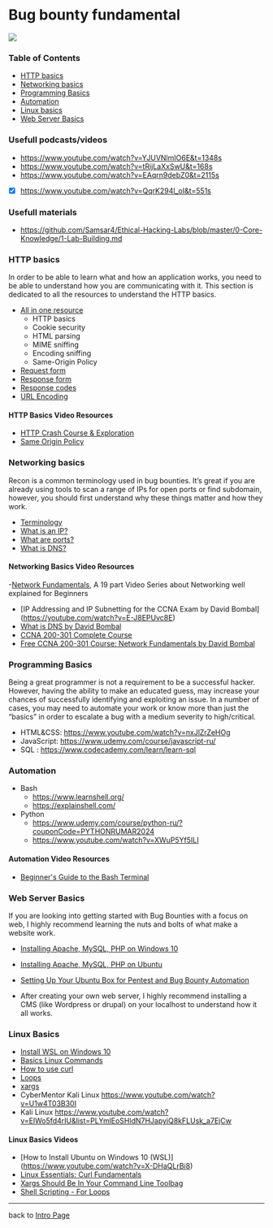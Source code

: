 # Bug bounty fundamental
<p><img src="https://github.com/Mirren37/Bug-bounty-roadmap/assets/37774980/b9d5bdd2-efe2-47b1-b8ae-ddf1b70441c1"></p>

### Table of Contents
-  [HTTP basics](#HTTP-basics)
-  [Networking basics](#Networking-basics)
-  [Programming Basics](#Programming-Basics)
-  [Automation](#Automation)
-  [Linux basics](#Linux-Basics)
-  [Web Server Basics](#Web-Server-Basics)

### Usefull podcasts/videos
- https://www.youtube.com/watch?v=YJUVNlmIO6E&t=1348s
- https://www.youtube.com/watch?v=tRijLaXxSwU&t=168s
- https://www.youtube.com/watch?v=EAqrn9debZ0&t=2115s
- [x] https://www.youtube.com/watch?v=QqrK294l_oI&t=551s

### Usefull materials
- https://github.com/Samsar4/Ethical-Hacking-Labs/blob/master/0-Core-Knowledge/1-Lab-Building.md


### HTTP basics
In order to be able to learn what and how an application works, you need to be able to understand how you are communicating with it. This section is dedicated to all the resources to understand the HTTP basics.
- [All in one resource](https://www.hacker101.com/sessions/web_in_depth)
	- HTTP basics
   - Cookie security
   - HTML parsing
   - MIME sniffing
   - Encoding sniffing
   - Same-Origin Policy
- [Request form](https://www.tutorialspoint.com/http/http_requests.htm)
- [Response form](https://www.tutorialspoint.com/http/http_responses.htm)
- [Response codes](https://www.tutorialspoint.com/http/http_status_codes.htm)
- [URL Encoding](https://www.tutorialspoint.com/http/http_url_encoding.htm)


#### HTTP Basics Video Resources 
- [HTTP Crash Course & Exploration](https://www.youtube.com/watch?v=iYM2zFP3Zn0)
- [Same Origin Policy](https://www.youtube.com/watch?v=bSJm8-zJTzQ)

### Networking basics
Recon is a common terminology used in bug bounties. It’s great if you are already using tools to scan a range of IPs for open ports or find subdomain, however, you should first understand why these things matter and how they work.
- [Terminology](https://www.digitalocean.com/community/tutorials/an-introduction-to-networking-terminology-interfaces-and-protocols)
- [What is an IP?](https://commotionwireless.net/docs/cck/networking/learn-networking-basics/)
- [What are ports?](https://www.utilizewindows.com/list-of-common-network-port-numbers/)
- [What is DNS?](https://code.tutsplus.com/tutorials/an-introduction-to-learning-and-using-dns-records--cms-24704)

#### Networking Basics Video Resources
-[Network Fundamentals](https://www.youtube.com/playlist?list=PLDQaRcbiSnqF5U8ffMgZzS7fq1rHUI3Q8), A 19 part Video Series about Networking well explained for Beginners
- [IP Addressing and IP Subnetting for the CCNA Exam by David Bombal] (https://youtube.com/watch?v=E-J8EPUvc8E)
- [What is DNS by David Bombal](https://www.youtube.com/watch?v=dl-C6cBoRg4)
- [CCNA 200-301 Complete Course](https://www.youtube.com/watch?v=H8W9oMNSuwo)
- [Free CCNA 200-301 Course: Network Fundamentals by David Bombal](https://www.udemy.com/course/free-ccna-200-301-network-fundamentals/)

### Programming Basics
Being a great programmer is not a requirement to be a successful hacker. However, having the ability to make an educated guess, may increase your chances of successfully identifying and exploiting an issue. In a number of cases, you may need to automate your work or know more than just the “basics” in order to escalate a bug with a medium severity to high/critical.
- HTML&CSS: https://www.youtube.com/watch?v=nxJlZrZeHOg
- JavaScript: https://www.udemy.com/course/javascript-ru/
- SQL : https://www.codecademy.com/learn/learn-sql

### Automation

- Bash
   - https://www.learnshell.org/
   - https://explainshell.com/
- Python
   - https://www.udemy.com/course/python-ru/?couponCode=PYTHONRUMAR2024
   - https://www.youtube.com/watch?v=XWuP5Yf5ILI

#### Automation Video Resources
- [Beginner's Guide to the Bash Terminal](https://www.youtube.com/watch?v=oxuRxtrO2Ag)


### Web Server Basics
If you are looking into getting started with Bug Bounties with a focus on web, I highly recommend learning the nuts and bolts of what make a website work.

- [Installing Apache, MySQL, PHP on Windows 10](https://codebriefly.com/how-to-setup-apache-php-mysql-on-windows-10/)
- [Installing Apache, MySQL, PHP on Ubuntu](https://www.digitalocean.com/community/tutorials/how-to-install-linux-apache-mysql-php-lamp-stack-ubuntu-18-04)
- [Setting Up Your Ubuntu Box for Pentest and Bug Bounty Automation](https://www.youtube.com/watch?v=YhUiAH5SIqk)

- After creating your own web server, I highly recommend installing a CMS (like Wordpress or drupal) on your localhost to understand how it all works.

### Linux Basics
- [Install WSL on Windows 10](https://ubuntu.com/wsl)
- [Basics Linux Commands](https://www.hostinger.com/tutorials/linux-commands)
- [How to use curl](https://flaviocopes.com/http-curl/)
- [Loops](https://tldp.org/HOWTO/Bash-Prog-Intro-HOWTO-7.html)
- [xargs](https://www.cyberciti.biz/faq/linux-unix-bsd-xargs-construct-argument-lists-utility/)
- CyberMentor Kali Linux https://www.youtube.com/watch?v=U1w4T03B30I
- Kali Linux https://www.youtube.com/watch?v=ElWo5fd4rIU&list=PLYmlEoSHldN7HJapyiQ8kFLUsk_a7EjCw

#### Linux Basics Videos
- [How to Install Ubuntu on Windows 10 (WSL)] (https://www.youtube.com/watch?v=X-DHaQLrBi8)
- [Linux Essentials: Curl Fundamentals](https://www.youtube.com/watch?v=Xy7fDxz39FM)
- [Xargs Should Be In Your Command Line Toolbag](https://www.youtube.com/watch?v=rp7jLi_kgPg)
- [Shell Scripting - For Loops](https://www.youtube.com/watch?v=T7hVOiTsSUU)

---
back to [Intro Page](/README.md)
